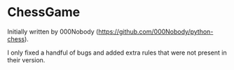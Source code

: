 # ChessGame

Initially written by 000Nobody (https://github.com/000Nobody/python-chess).

I only fixed a handful of bugs and added extra rules that were not present in their version.
